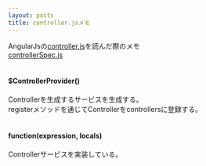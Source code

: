 ```yaml
---
layout: posts
title: controller.jsメモ 
---
```

AngularJsの[controller.js](https://github.com/angular/angular.js/blob/master/src/ng/controller.js)を読んだ際のメモ  
[controllerSpec.js](https://github.com/angular/angular.js/blob/master/test/ng/controllerSpec.js)   
<br/>  
#### $ControllerProvider()
Controllerを生成するサービスを生成する。    
registerメソッドを通じてControllerをcontrollersに登録する。  
<br/>  
#### function(expression, locals)
Controllerサービスを実装している。  



